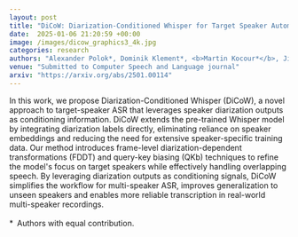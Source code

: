 ```yaml
---
layout: post
title: "DiCoW: Diarization-Conditioned Whisper for Target Speaker Automatic Speech Recognition"
date:  2025-01-06 21:20:59 +00:00
image: /images/dicow_graphics3_4k.jpg
categories: research
authors: "Alexander Polok*, Dominik Klement*, <b>Martin Kocour*</b>, Jiangyu Han, Federico Landini, Bolaji Yusuf, Matthew Wiesner, Sanjeev Khudanpur, Jan Černocký, Lukáš Burget"
venue: "Submitted to Computer Speech and Language journal"
arxiv: "https://arxiv.org/abs/2501.00114"
---
```

In this work, we propose Diarization-Conditioned Whisper (DiCoW), a novel approach to target-speaker ASR that leverages speaker diarization outputs as conditioning information. DiCoW extends the pre-trained Whisper model by integrating diarization labels directly, eliminating reliance on speaker embeddings and reducing the need for extensive speaker-specific training data.
Our method introduces frame-level diarization-dependent transformations (FDDT) and query-key biasing (QKb) techniques to refine the model's focus on target speakers while effectively handling overlapping speech. By leveraging diarization outputs as conditioning signals, DiCoW simplifies the workflow for multi-speaker ASR, improves generalization to unseen speakers and enables more reliable transcription in real-world multi-speaker recordings.<br><br>
*&ensp;Authors with equal contribution.